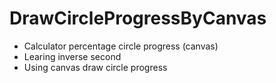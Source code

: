 # DrawCircleProgressByCanvas

- Calculator percentage circle progress (canvas)
- Learing inverse second
- Using canvas draw circle progress 
